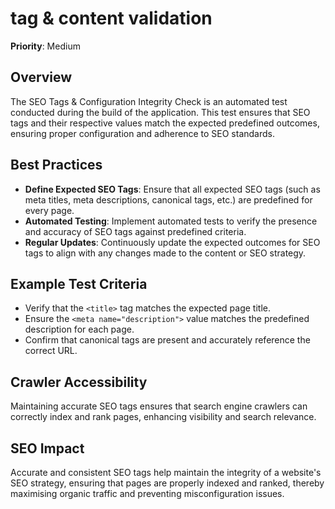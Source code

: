 
# tag & content validation

**Priority**: Medium

## Overview
The SEO Tags & Configuration Integrity Check is an automated test conducted during the build of the application. This test ensures that SEO tags and their respective values match the expected predefined outcomes, ensuring proper configuration and adherence to SEO standards.

## Best Practices

- **Define Expected SEO Tags**: Ensure that all expected SEO tags (such as meta titles, meta descriptions, canonical tags, etc.) are predefined for every page.
- **Automated Testing**: Implement automated tests to verify the presence and accuracy of SEO tags against predefined criteria.
- **Regular Updates**: Continuously update the expected outcomes for SEO tags to align with any changes made to the content or SEO strategy.

## Example Test Criteria

- Verify that the `<title>` tag matches the expected page title.
- Ensure the `<meta name="description">` value matches the predefined description for each page.
- Confirm that canonical tags are present and accurately reference the correct URL.

## Crawler Accessibility
Maintaining accurate SEO tags ensures that search engine crawlers can correctly index and rank pages, enhancing visibility and search relevance.

## SEO Impact
Accurate and consistent SEO tags help maintain the integrity of a website's SEO strategy, ensuring that pages are properly indexed and ranked, thereby maximising organic traffic and preventing misconfiguration issues.
